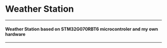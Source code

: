 # Weather Station

***

#### Weather Station based on STM32G070RBT6 microcontroler and my own hardware

***